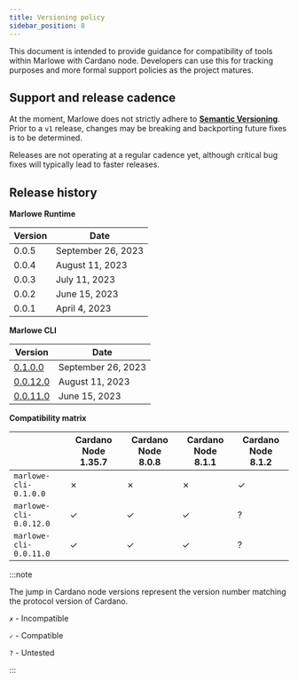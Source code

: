 ```yaml
---
title: Versioning policy
sidebar_position: 8
---
```


This document is intended to provide guidance for compatibility of tools within Marlowe with Cardano node. Developers can use this for tracking purposes and more formal support policies as the project matures.

## Support and release cadence

At the moment, Marlowe does not strictly adhere to [**Semantic Versioning**](https://semver.org/). Prior to a `v1` release, changes may be breaking and backporting future fixes is to be determined.

Releases are not operating at a regular cadence yet, although critical bug fixes will typically lead to faster releases.

## Release history

**Marlowe Runtime**

| Version | Date | 
| ------- | ---- |
| 0.0.5   | September 26, 2023 |
| 0.0.4   | August 11, 2023 |
| 0.0.3   | July 11, 2023 |
| 0.0.2   | June 15, 2023 |
| 0.0.1   | April 4, 2023 |

**Marlowe CLI**

| Version  | Date | 
| -------- | ---- |
| [0.1.0.0](https://github.com/input-output-hk/marlowe-cardano/tree/marlowe-cli%40v0.1.0.0)  | September 26, 2023 |
| [0.0.12.0](https://github.com/input-output-hk/marlowe-cardano/tree/marlowe-cli%40v0.0.12.0) | August 11, 2023 |
| [0.0.11.0](https://github.com/input-output-hk/marlowe-cardano/tree/marlowe-cli%40v0.0.11.0) | June 15, 2023 |


**Compatibility matrix**

|        | Cardano Node 1.35.7 | Cardano Node 8.0.8 | Cardano Node 8.1.1 | Cardano Node 8.1.2 |
| -------| ------------------| --------------| ------------| -----------|
| `marlowe-cli-0.1.0.0` | ✗ | ✗ | ✗ | ✓ |
| `marlowe-cli-0.0.12.0` | ✓ | ✓ | ✓ | ? |
| `marlowe-cli-0.0.11.0` | ✓ | ✓ | ✓ | ? |

:::note

The jump in Cardano node versions represent the version number matching the protocol version of Cardano.

`✗` - Incompatible

`✓` - Compatible

`?` - Untested

:::
